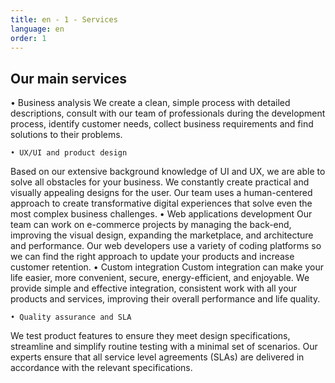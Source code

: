 ```yaml
---
title: en - 1 - Services
language: en
order: 1
---
```

<div class="title-block center"><h2>Our main services</h2></div>
<div class="content-block">
<div class="sevices-list">    • Business analysis
We create a clean, simple process with detailed descriptions, consult with our team of professionals during the development process, identify customer needs, collect business requirements and find solutions to their problems.

    • UX/UI and product design
Based on our extensive background knowledge of UI and UX, we are able to solve all obstacles for your business. We constantly create practical and visually appealing designs for the user. Our team uses a human-centered approach to create transformative digital experiences that solve even the most complex business challenges.
    • Web applications development 
Our team can work on e-commerce projects by managing the back-end, improving the visual design, expanding the marketplace, and architecture and performance. Our web developers use a variety of coding platforms so we can find the right approach to update your products and increase customer retention.
    • Custom integration
Custom integration can make your life easier, more convenient, secure, energy-efficient, and enjoyable. We provide simple and effective integration, consistent work with all your products and services, improving their overall performance and life quality.

    • Quality assurance and SLA
We test product features to ensure they meet design specifications, streamline and simplify routine testing with a minimal set of scenarios. Our experts ensure that all service level agreements (SLAs) are delivered in accordance with the relevant specifications.
</div>
</div>